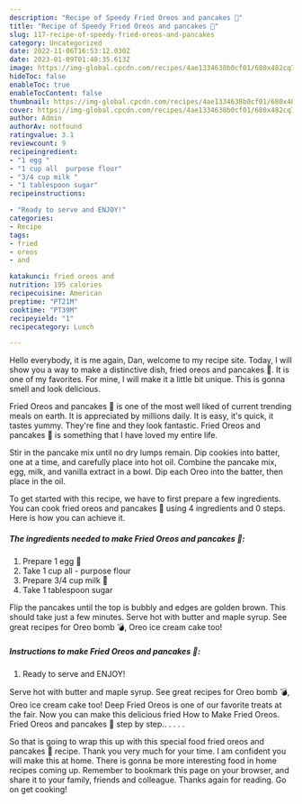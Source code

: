 ```yaml
---
description: "Recipe of Speedy Fried Oreos and pancakes 🥞"
title: "Recipe of Speedy Fried Oreos and pancakes 🥞"
slug: 117-recipe-of-speedy-fried-oreos-and-pancakes
category: Uncategorized
date: 2022-11-06T16:53:12.030Z
date: 2023-01-09T01:48:35.613Z
image: https://img-global.cpcdn.com/recipes/4ae1334638b0cf01/680x482cq70/fried-oreos-and-pancakes-recipe-main-photo.jpg
hideToc: false
enableToc: true
enableTocContent: false
thumbnail: https://img-global.cpcdn.com/recipes/4ae1334638b0cf01/680x482cq70/fried-oreos-and-pancakes-recipe-main-photo.jpg
cover: https://img-global.cpcdn.com/recipes/4ae1334638b0cf01/680x482cq70/fried-oreos-and-pancakes-recipe-main-photo.jpg
author: Admin
authorAv: notfound
ratingvalue: 3.1
reviewcount: 9
recipeingredient:
- "1 egg "
- "1 cup all  purpose flour"
- "3/4 cup milk "
- "1 tablespoon sugar"
recipeinstructions:

- "Ready to serve and ENJOY!"
categories:
- Recipe
tags:
- fried
- oreos
- and

katakunci: fried oreos and 
nutrition: 195 calories
recipecuisine: American
preptime: "PT21M"
cooktime: "PT39M"
recipeyield: "1"
recipecategory: Lunch

---
```



Hello everybody, it is me again, Dan, welcome to my recipe site. Today, I will show you a way to make a distinctive dish, fried oreos and pancakes 🥞. It is one of my favorites. For mine, I will make it a little bit unique. This is gonna smell and look delicious.

Fried Oreos and pancakes 🥞 is one of the most well liked of current trending meals on earth. It is appreciated by millions daily. It is easy, it's quick, it tastes yummy. They're fine and they look fantastic. Fried Oreos and pancakes 🥞 is something that I have loved my entire life.

Stir in the pancake mix until no dry lumps remain. Dip cookies into batter, one at a time, and carefully place into hot oil. Combine the pancake mix, egg, milk, and vanilla extract in a bowl. Dip each Oreo into the batter, then place in the oil.


To get started with this recipe, we have to first prepare a few ingredients. You can cook fried oreos and pancakes 🥞 using 4 ingredients and 0 steps. Here is how you can achieve it.

<!--inarticleads1-->

##### The ingredients needed to make Fried Oreos and pancakes 🥞:

1. Prepare 1 egg 🥚
1. Take 1 cup all - purpose flour
1. Prepare 3/4 cup milk 🥛
1. Take 1 tablespoon sugar


Flip the pancakes until the top is bubbly and edges are golden brown. This should take just a few minutes. Serve hot with butter and maple syrup. See great recipes for Oreo bomb 💣, Oreo ice cream cake too! 

<!--inarticleads2-->

##### Instructions to make Fried Oreos and pancakes 🥞:


1. Ready to serve and ENJOY!

Serve hot with butter and maple syrup. See great recipes for Oreo bomb 💣, Oreo ice cream cake too! Deep Fried Oreos is one of our favorite treats at the fair. Now you can make this delicious fried How to Make Fried Oreos. Fried Oreos and pancakes 🥞 step by step.. . . . . 

So that is going to wrap this up with this special food fried oreos and pancakes 🥞 recipe. Thank you very much for your time. I am confident you will make this at home. There is gonna be more interesting food in home recipes coming up. Remember to bookmark this page on your browser, and share it to your family, friends and colleague. Thanks again for reading. Go on get cooking!
